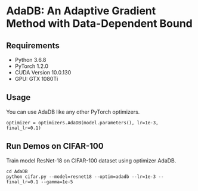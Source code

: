 # AdaDB: An Adaptive Gradient Method with Data-Dependent Bound

## Requirements 
* Python 3.6.8
* PyTorch 1.2.0 
* CUDA Version 10.0.130 
* GPU: GTX 1080Ti

## Usage
You can use AdaDB like any other PyTorch optimizers.
```
optimizer = optimizers.AdaDB(model.parameters(), lr=1e-3, final_lr=0.1)
```


## Run Demos on CIFAR-100 

Train model ResNet-18 on CIFAR-100 dataset using optimizer AdaDB. 
```
cd AdaDB
python cifar.py --model=resnet18 --optim=adadb --lr=1e-3 --final_lr=0.1 --gamma=1e-5
```



